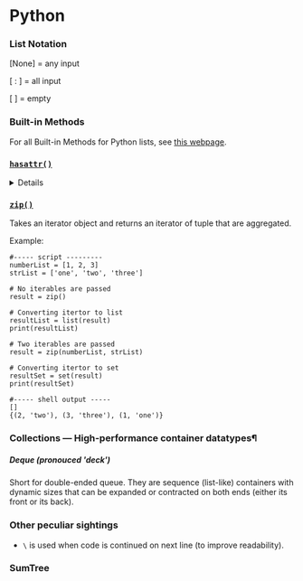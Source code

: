 # Python

### List Notation

[None] = any input 

[ : ] = all input

[ ] = empty

### Built-in Methods

For all Built-in Methods for Python lists, see [this webpage](https://www.programiz.com/python-programming/list#built).

### [`hasattr()`](https://www.programiz.com/python-programming/methods/built-in/hasattr) 
<details>
    <p>

Checks if an object has an attribute by passing in the name to search for it. Returns a boolean.

Example: 
```
#----- script ---------

class Person:
    age = 23
    name = 'Adam'

person = Person()

print('Person has age?:', hasattr(person, 'age'))
print('Person has salary?:', hasattr(person, 'salary'))
#----- shell output -----

Person has age?: True
Person has salary?: False
```
</p>
</details>

### [`zip()`](https://www.programiz.com/python-programming/methods/built-in/zip)

Takes an iterator object and returns an iterator of tuple that are aggregated. 

Example: 
```
#----- script ---------
numberList = [1, 2, 3]
strList = ['one', 'two', 'three']

# No iterables are passed
result = zip()

# Converting itertor to list
resultList = list(result)
print(resultList)

# Two iterables are passed
result = zip(numberList, strList)

# Converting itertor to set
resultSet = set(result)
print(resultSet)

#----- shell output -----
[]
{(2, 'two'), (3, 'three'), (1, 'one')}
```


### Collections — High-performance container datatypes¶

##### Deque (pronouced 'deck') 
Short for double-ended queue. They are sequence (list-like) containers with dynamic sizes that can be expanded or contracted on both ends (either its front or its back).





### Other peculiar sightings 

- `\` is used when code is continued on next line (to improve readability).

### SumTree
